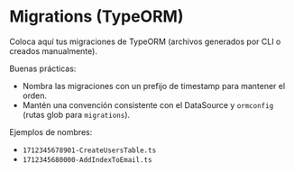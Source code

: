 # Migrations (TypeORM)

Coloca aquí tus migraciones de TypeORM (archivos generados por CLI o creados manualmente).

Buenas prácticas:
- Nombra las migraciones con un prefijo de timestamp para mantener el orden.
- Mantén una convención consistente con el DataSource y `ormconfig` (rutas glob para `migrations`).

Ejemplos de nombres:
- `1712345678901-CreateUsersTable.ts`
- `1712345680000-AddIndexToEmail.ts`

